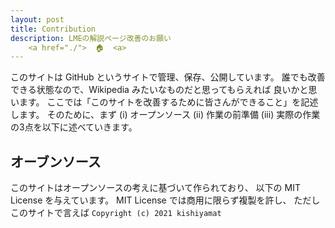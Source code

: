 ```yaml
---
layout: post
title: Contribution
description: LMEの解説ページ改善のお願い
    <a href="./">  🏠  <a>
---
```


このサイトは GitHub というサイトで管理、保存、公開しています。
誰でも改善できる状態なので、Wikipedia みたいなものだと思ってもらえれば
良いかと思います。
ここでは「このサイトを改善するために皆さんができること」を記述します。
そのために、まず
(i) オープンソース
(ii) 作業の前準備
(iii) 実際の作業
の3点を以下に述べていきます。

## オーブンソース

このサイトはオープンソースの考えに基づいて作られており、
以下の MIT License を与えています。
MIT License では商用に限らず複製を許し、
ただしこのサイトで言えば
`Copyright (c) 2021 kishiyamat`


